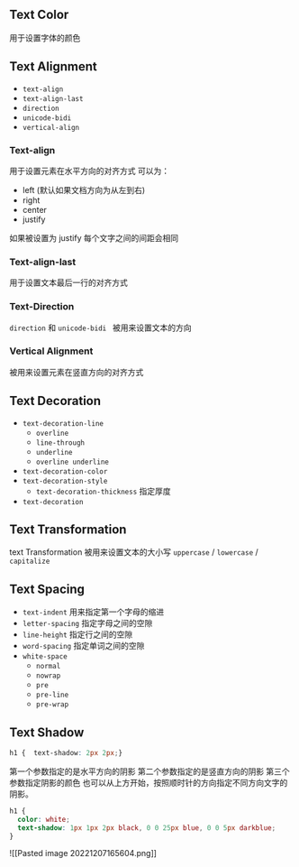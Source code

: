 ## Text Color

用于设置字体的颜色


## Text Alignment

- `text-align`
- `text-align-last`
- `direction`
- `unicode-bidi`
- `vertical-align`

### Text-align 
用于设置元素在水平方向的对齐方式
可以为：
- left (默认如果文档方向为从左到右)
- right
- center
- justify

如果被设置为 justify 每个文字之间的间距会相同

### Text-align-last 
用于设置文本最后一行的对齐方式

### Text-Direction

`direction` 和 `unicode-bidi ` 被用来设置文本的方向


### Vertical Alignment 

被用来设置元素在竖直方向的对齐方式

##  Text Decoration

- `text-decoration-line`
	- `overline`
	- `line-through`
	- `underline`
	- `overline underline`
- `text-decoration-color`
- `text-decoration-style`
	- `text-decoration-thickness` 指定厚度
- `text-decoration`


## Text Transformation

text Transformation 被用来设置文本的大小写 `uppercase` / `lowercase` / `capitalize`

## Text Spacing

- `text-indent` 用来指定第一个字母的缩进
- `letter-spacing` 指定字母之间的空隙
- `line-height` 指定行之间的空隙
- `word-spacing` 指定单词之间的空隙
- `white-space`
	- `normal`
	- `nowrap`
	- `pre`
	- `pre-line`
	- `pre-wrap`

## Text Shadow

```css
h1 {  text-shadow: 2px 2px;}
```

第一个参数指定的是水平方向的阴影
第二个参数指定的是竖直方向的阴影
第三个参数指定阴影的颜色
也可以从上方开始，按照顺时针的方向指定不同方向文字的阴影。
```css
h1 {
  color: white;
  text-shadow: 1px 1px 2px black, 0 0 25px blue, 0 0 5px darkblue;
}
```

![[Pasted image 20221207165604.png]]


